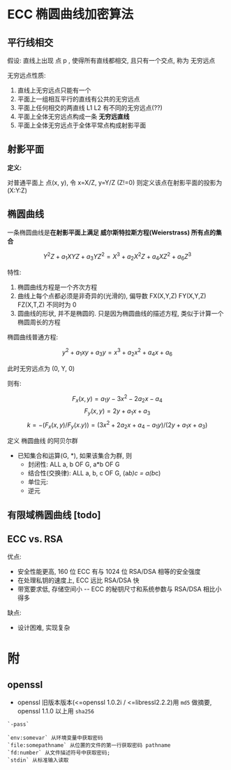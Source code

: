 # ECC 椭圆曲线加密算法

## 平行线相交

假设: 直线上出现 点 p , 使得所有直线都相交, 且只有一个交点, 称为 无穷远点

无穷远点性质:

1. 直线上无穷远点只能有一个
2. 平面上一组相互平行的直线有公共的无穷远点
3. 平面上任何相交的两直线 L1 L2 有不同的无穷远点(??)
4. 平面上全体无穷远点构成一条 **无穷远直线**
5. 平面上全体无穷远点于全体平常点构成射影平面

## 射影平面

**定义:**

对普通平面上 点(x, y), 令 x=X/Z, y=Y/Z (Z!=0)
则定义该点在射影平面的投影为 (X:Y:Z)

## 椭圆曲线

一条椭圆曲线是**在射影平面上满足 威尔斯特拉斯方程(Weierstrass) 所有点的集合**

$${Y^2Z + a_1XYZ + a_3YZ^2 = X^3 + a_2X^2Z + a_4XZ^2 + a_6Z^3}$$

特性:

1. 椭圆曲线方程是一个齐次方程
2. 曲线上每个点都必须是非奇异的(光滑的), 偏导数 FX(X,Y,Z) FY(X,Y,Z) FZ(X,T,Z) 不同时为 0
3. 圆曲线的形状, 并不是椭圆的. 只是因为椭圆曲线的描述方程, 类似于计算一个椭圆周长的方程

椭圆曲线普通方程:

$${y^2 + a_1xy + a_3y = x^3 + a_2x^2 + a_4x + a_6}$$

此时无穷远点为 (0, Y, 0)

则有:

$${F_x(x, y) = a_1y - 3x^2 - 2a_2x - a_4}$$
$${F_y(x, y) = 2y + a_1x + a_3}$$
$${k = -(F_x(x, y)/F_y(x. y)) = (3x^2 + 2a_2x + a_4 - a_1y)/(2y + a_1x + a_3)}$$

定义 椭圆曲线 的阿贝尔群

- 已知集合和运算(G, *), 如果该集合为群, 则
  - 封闭性: ALL a, b OF G, a*b OF G
  - 结合性(交换律): ALL a, b, c OF G, (a*b)*c = a*(b*c)
  - 单位元:
  - 逆元

## 有限域椭圆曲线 [todo]

## ECC vs. RSA

优点:
- 安全性能更高, 160 位 ECC 有与 1024 位 RSA/DSA 相等的安全强度
- 在处理私钥的速度上, ECC 远比 RSA/DSA 快
- 带宽要求低, 存储空间小 -- ECC 的秘钥尺寸和系统参数与 RSA/DSA 相比小得多

缺点:
- 设计困难, 实现复杂

# 附

## openssl

- openssl 旧版本版本(<=openssl 1.0.2i / <=libressl2.2.2)用 `md5` 做摘要, openssl 1.1.0 以上用 `sha256`

```shell
`-pass`

`env:somevar` 从环境变量中获取密码
`file:somepathname` 从位置的文件的第一行获取密码 pathname
`fd:number` 从文件描述符号中获取密码;
`stdin` 从标准输入读取
```
